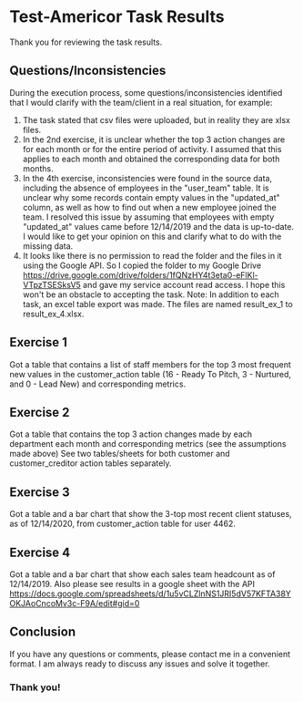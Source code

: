 # Test-Americor Task Results
Thank you for reviewing the task results. 

## Questions/Inconsistencies
During the execution process, some questions/inconsistencies identified that I would clarify with the team/client in a real situation, for example:

  1. The task stated that csv files were uploaded, but in reality they are xlsx files.
  2. In the 2nd exercise, it is unclear whether the top 3 action changes are for each month or for the entire period of activity. I assumed that this applies to each month and obtained the corresponding data for both months.
  3. In the 4th exercise, inconsistencies were found in the source data, including the absence of employees in the "user_team" table. It is unclear why some records contain empty values in the "updated_at" column, as well as how to find out when a new employee joined the team. I resolved this issue by assuming that employees with empty "updated_at" values came before 12/14/2019 and the data is up-to-date. I would like to get your opinion on this and clarify what to do with the missing data.
  4. It looks like there is no permission to read the folder and the files in it using the Google API. So I copied the folder to my Google Drive https://drive.google.com/drive/folders/1fQNzHY4t3eta0-eFlKl-VTpzTSESksV5 and gave my service account read access. I hope this won't be an obstacle to accepting the task. 
Note: In addition to each task, an excel table export was made. The files are named result_ex_1 to result_ex_4.xlsx.

## Exercise 1
Got a table that contains a list of staff members for the top 3 most frequent new values in the customer_action table (16 - Ready To Pitch, 3 - Nurtured, and 0 - Lead New) and corresponding metrics.

## Exercise 2
Got a table that contains the top 3 action changes made by each department each month and corresponding metrics (see the assumptions made above)
See two tables/sheets for both customer and customer_creditor action tables separately.

## Exercise 3
Got a table and a bar chart that show the 3-top most recent client statuses, as of 12/14/2020, from customer_action table for user 4462.

## Exercise 4
Got a table and a bar chart that show each sales team headcount as of 12/14/2019.
Also please see results in a google sheet with the API https://docs.google.com/spreadsheets/d/1u5vCLZlnNS1JRI5dV57KFTA38YOKJAoCncoMv3c-F9A/edit#gid=0

## Conclusion
If you have any questions or comments, please contact me in a convenient format. I am always ready to discuss any issues and solve it together.

### Thank you!
